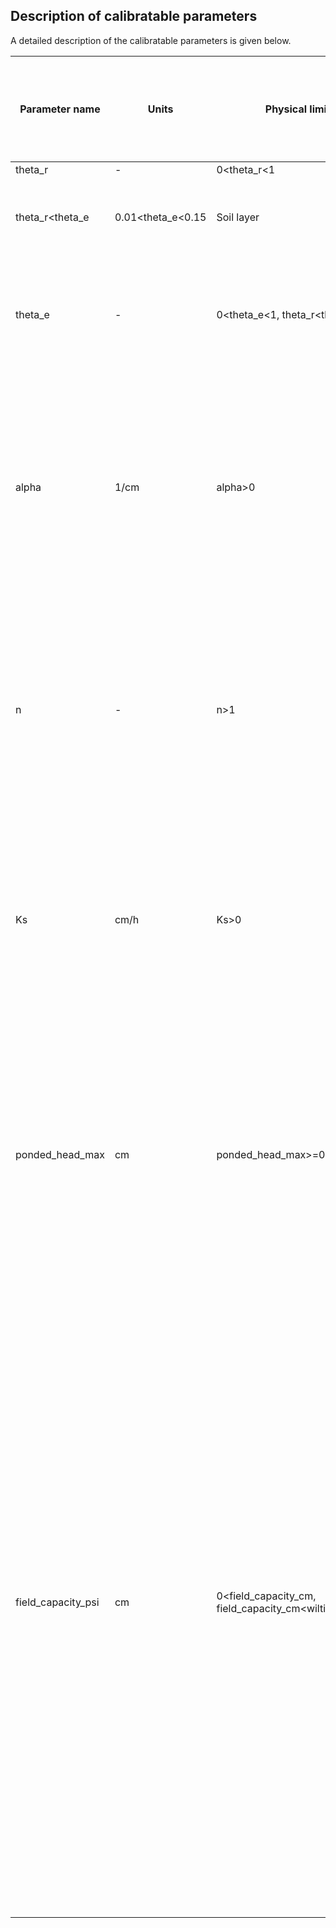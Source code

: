 ## Description of calibratable parameters

A detailed description of the calibratable parameters is given below. 

| Parameter name | Units |  Physical limits  | Range tested for stability | Applies to individual soil layers or entire model domain | Description |
| --- | --- | --- | --- | --- | --------------- |
| theta_r | - | 0<theta_r<1
 theta_r<theta_e | 0.01<theta_e<0.15 | Soil layer | theta_r is the residual water content, or the minimum volumetric water content that a soil layer can naturally attain. Note that theta_r must be less than than theta_e. |
| theta_e | - | 0<theta_e<1, theta_r<theta_e | 0.3<theta_e<0.8 | Soil layer | theta_e is the maximum volumetric water content that a soil layer can naturally attain. Note that theta_e must be greater than theta_r. |
| alpha | 1/cm | alpha>0 | 0.001<alpha<0.3 | Soil layer | alpha is the van Genuchten parameter related to the inverse of air entry pressure. Note that in nature, expected values of alpha are distributed logarithmically, so calibrating on the log of alpha rather than alpha directly is likely a better choice for most calibration algorithms. |
| n | - | n>1 | 1.01<n<3 | Soil layer | n is the van Genuchten parameter related to pore size distribution. Note that another commonly reported van Genuchten parameter, m, is related to n via m = 1 - 1/n. We recommend that n>1.01. Values larger than 3 are acceptable. |
| Ks | cm/h | Ks>0 | 0.001<K_s<100 | Soil layer | Ks is the saturated hydraulic conductivity of a soil. Note that in nature, expected values of Ks are distributed logarithmically, so calibrating on the log of Ks rather than Ks directly is likely a better choice for most calibration algorithms. |
| ponded_head_max | cm | ponded_head_max>=0 | 0<=ponded_head_max<=5 | Entire model domain | This is the maximum amount of ponded water that is allowed to accumulate on the soil surface. While stability tests have only included a maximum value of 5 cm, any value greater than or equal to 0 should be acceptable. A common choice will be 0. This parameter can be set in the config file.  |
| field_capacity_psi | cm | 0<field_capacity_cm, field_capacity_cm<wilting_point_psi | 10.3<field_capacity_cm<516.6 | Entire model domain | This is the wilting point of the model domain, expressed as a capillary head. Together with wilting_point_psi, the field capacity is used to determine the intensity of the reduction of PET to become AET. The numbers 10.3 cm and 516.6 cm correspond to pressures of 1/100 atm and 1/2 atm of water. Note that the model generally uses absolute values of capillary head; in this case, these limits are absolute values of negative numbers and physically represent unsaturated soil. While field capacity will vary per soil type, we use a single value for the entire model domain, following the method for PET->AET correction used by HYDRUS. This parameter can be set in the config file. |

